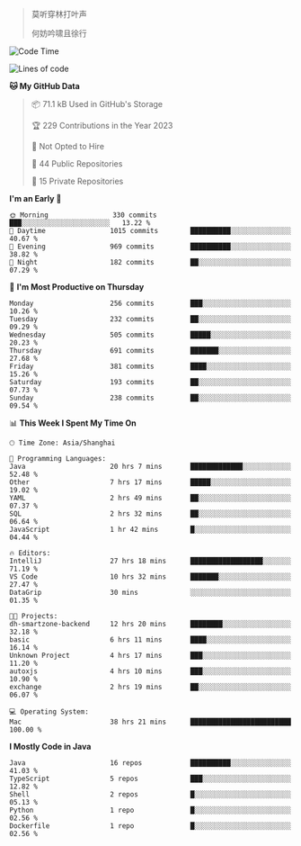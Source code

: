 > 莫听穿林打叶声
> 
> 何妨吟啸且徐行

<!-- ![Github Stats](https://github-readme-stats.vercel.app/api?username=catch6&count_private=true&show_icons=true&theme=gruvbox) -->

<!-- ![Top Langs](https://github-readme-stats.vercel.app/api/top-langs/?username=catch6&layout=compact) -->

<!--START_SECTION:waka-->
![Code Time](http://img.shields.io/badge/Code%20Time-571%20hrs%2049%20mins-blue)

![Lines of code](https://img.shields.io/badge/From%20Hello%20World%20I%27ve%20Written-9.3%20million%20lines%20of%20code-blue)

**🐱 My GitHub Data** 

> 📦 71.1 kB Used in GitHub's Storage 
 > 
> 🏆 229 Contributions in the Year 2023
 > 
> 🚫 Not Opted to Hire
 > 
> 📜 44 Public Repositories 
 > 
> 🔑 15 Private Repositories 
 > 
**I'm an Early 🐤** 

```text
🌞 Morning                330 commits         ███░░░░░░░░░░░░░░░░░░░░░░   13.22 % 
🌆 Daytime                1015 commits        ██████████░░░░░░░░░░░░░░░   40.67 % 
🌃 Evening                969 commits         ██████████░░░░░░░░░░░░░░░   38.82 % 
🌙 Night                  182 commits         ██░░░░░░░░░░░░░░░░░░░░░░░   07.29 % 
```
📅 **I'm Most Productive on Thursday** 

```text
Monday                   256 commits         ███░░░░░░░░░░░░░░░░░░░░░░   10.26 % 
Tuesday                  232 commits         ██░░░░░░░░░░░░░░░░░░░░░░░   09.29 % 
Wednesday                505 commits         █████░░░░░░░░░░░░░░░░░░░░   20.23 % 
Thursday                 691 commits         ███████░░░░░░░░░░░░░░░░░░   27.68 % 
Friday                   381 commits         ████░░░░░░░░░░░░░░░░░░░░░   15.26 % 
Saturday                 193 commits         ██░░░░░░░░░░░░░░░░░░░░░░░   07.73 % 
Sunday                   238 commits         ██░░░░░░░░░░░░░░░░░░░░░░░   09.54 % 
```


📊 **This Week I Spent My Time On** 

```text
🕑︎ Time Zone: Asia/Shanghai

💬 Programming Languages: 
Java                     20 hrs 7 mins       █████████████░░░░░░░░░░░░   52.48 % 
Other                    7 hrs 17 mins       █████░░░░░░░░░░░░░░░░░░░░   19.02 % 
YAML                     2 hrs 49 mins       ██░░░░░░░░░░░░░░░░░░░░░░░   07.37 % 
SQL                      2 hrs 32 mins       ██░░░░░░░░░░░░░░░░░░░░░░░   06.64 % 
JavaScript               1 hr 42 mins        █░░░░░░░░░░░░░░░░░░░░░░░░   04.44 % 

🔥 Editors: 
IntelliJ                 27 hrs 18 mins      ██████████████████░░░░░░░   71.19 % 
VS Code                  10 hrs 32 mins      ███████░░░░░░░░░░░░░░░░░░   27.47 % 
DataGrip                 30 mins             ░░░░░░░░░░░░░░░░░░░░░░░░░   01.35 % 

🐱‍💻 Projects: 
dh-smartzone-backend     12 hrs 20 mins      ████████░░░░░░░░░░░░░░░░░   32.18 % 
basic                    6 hrs 11 mins       ████░░░░░░░░░░░░░░░░░░░░░   16.14 % 
Unknown Project          4 hrs 17 mins       ███░░░░░░░░░░░░░░░░░░░░░░   11.20 % 
autoxjs                  4 hrs 10 mins       ███░░░░░░░░░░░░░░░░░░░░░░   10.90 % 
exchange                 2 hrs 19 mins       ██░░░░░░░░░░░░░░░░░░░░░░░   06.07 % 

💻 Operating System: 
Mac                      38 hrs 21 mins      █████████████████████████   100.00 % 
```

**I Mostly Code in Java** 

```text
Java                     16 repos            ██████████░░░░░░░░░░░░░░░   41.03 % 
TypeScript               5 repos             ███░░░░░░░░░░░░░░░░░░░░░░   12.82 % 
Shell                    2 repos             █░░░░░░░░░░░░░░░░░░░░░░░░   05.13 % 
Python                   1 repo              █░░░░░░░░░░░░░░░░░░░░░░░░   02.56 % 
Dockerfile               1 repo              █░░░░░░░░░░░░░░░░░░░░░░░░   02.56 % 
```




<!--END_SECTION:waka-->
